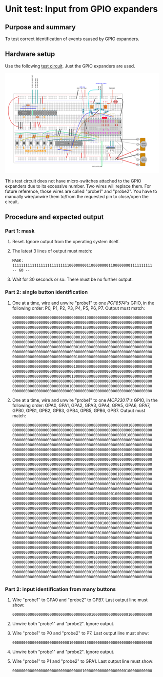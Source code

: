 # Unit test: Input from GPIO expanders

## Purpose and summary

To test correct identification of events caused by GPIO expanders.

## Hardware setup

Use the following [test circuit](../../../Protoboards/MainTestBoard.diy).
Just the GPIO expanders are used.

![Test circuit image](../../../Protoboards/MainTestBoard.png)

This test circuit does not have micro-switches
attached to the GPIO expanders due to its excessive number.
Two wires will replace them.
For future reference, those wires are called "probe1" and "probe2".
You have to manually wire/unwire them to/from the requested pin to close/open the circuit.

## Procedure and expected output

### Part 1: mask

1. Reset. Ignore output from the operating system itself.

2. The latest 3 lines of output must match:

   ```text
   MASK:
   1111111111111111111111111100000000110000000011000000001111111111
   -- GO --
   ```

3. Wait for 30 seconds or so. There must be no further output.

### Part 2: single button identification

1. One at a time, wire and unwire "probe1" to one *PCF8574's* GPIO, in the following order:
   P0, P1, P2, P3, P4, P5, P6, P7. Output must match:

   ```text
   0000000000000000000000000000000001000000000000000000000000000000
   0000000000000000000000000000000000000000000000000000000000000000
   0000000000000000000000000000000010000000000000000000000000000000
   0000000000000000000000000000000000000000000000000000000000000000
   0000000000000000000000000000000100000000000000000000000000000000
   0000000000000000000000000000000000000000000000000000000000000000
   0000000000000000000000000000001000000000000000000000000000000000
   0000000000000000000000000000000000000000000000000000000000000000
   0000000000000000000000000000010000000000000000000000000000000000
   0000000000000000000000000000000000000000000000000000000000000000
   0000000000000000000000000000100000000000000000000000000000000000
   0000000000000000000000000000000000000000000000000000000000000000
   0000000000000000000000000001000000000000000000000000000000000000
   0000000000000000000000000000000000000000000000000000000000000000
   0000000000000000000000000010000000000000000000000000000000000000
   0000000000000000000000000000000000000000000000000000000000000000
   ```

2. One at a time, wire and unwire "probe1" to one *MCP23017's* GPIO, in the following order:
   GPA0, GPA1, GPA2, GPA3, GPA4, GPA5, GPA6, GPA7, GPB0, GPB1, GPB2, GPB3, GPB4, GPB5, GPB6, GPB7.
   Output must match:

   ```text
   0000000000000000000000000000000000000000000000000000010000000000
   0000000000000000000000000000000000000000000000000000000000000000
   0000000000000000000000000000000000000000000000000000100000000000
   0000000000000000000000000000000000000000000000000000000000000000
   0000000000000000000000000000000000000000000000000001000000000000
   0000000000000000000000000000000000000000000000000000000000000000
   0000000000000000000000000000000000000000000000000010000000000000
   0000000000000000000000000000000000000000000000000000000000000000
   0000000000000000000000000000000000000000000000000100000000000000
   0000000000000000000000000000000000000000000000000000000000000000
   0000000000000000000000000000000000000000000000001000000000000000
   0000000000000000000000000000000000000000000000000000000000000000
   0000000000000000000000000000000000000000000000010000000000000000
   0000000000000000000000000000000000000000000000000000000000000000
   0000000000000000000000000000000000000000000000100000000000000000
   0000000000000000000000000000000000000000000000000000000000000000
   0000000000000000000000000000000000000000000100000000000000000000
   0000000000000000000000000000000000000000000000000000000000000000
   0000000000000000000000000000000000000000001000000000000000000000
   0000000000000000000000000000000000000000000000000000000000000000
   0000000000000000000000000000000000000000010000000000000000000000
   0000000000000000000000000000000000000000000000000000000000000000
   0000000000000000000000000000000000000000100000000000000000000000
   0000000000000000000000000000000000000000000000000000000000000000
   0000000000000000000000000000000000000001000000000000000000000000
   0000000000000000000000000000000000000000000000000000000000000000
   0000000000000000000000000000000000000010000000000000000000000000
   0000000000000000000000000000000000000000000000000000000000000000
   0000000000000000000000000000000000000100000000000000000000000000
   0000000000000000000000000000000000000000000000000000000000000000
   0000000000000000000000000000000000001000000000000000000000000000
   0000000000000000000000000000000000000000000000000000000000000000
   ```

### Part 2: input identification from many buttons

1. Wire "probe1" to GPA0 and "probe2" to GPB7. Last output line must show:

   ```text
   0000000000000000000000000000000000001000000000000000010000000000
   ```

2. Unwire both "probe1" and "probe2". Ignore output.
3. Wire "probe1" to P0 and "probe2" to P7. Last output line must show:

   ```text
   0000000000000000000000000010000001000000000000000000000000000000
   ```

4. Unwire both "probe1" and "probe2". Ignore output.
5. Wire "probe1" to P1 and "probe2" to GPA1. Last output line must show:

   ```text
   0000000000000000000000000000000010000000000000000000100000000000
   ```
